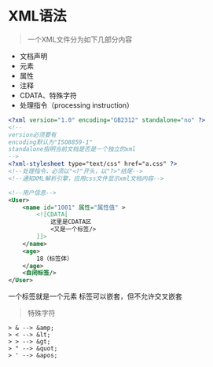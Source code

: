 # XML语法

>一个XML文件分为如下几部分内容
- 文档声明
- 元素
- 属性
- 注释
- CDATA、特殊字符
- 处理指令（processing instruction）


```xml
<?xml version="1.0" encoding="GB2312" standalone="no" ?>
<!--
version必须要有
encoding默认为"ISO8859-1"
standalone指明当前文档是否是一个独立的xml
-->
<?xml-stylesheet type="text/css" href="a.css" ?>
<!--处理指令，必须以"<?"开头，以"?>"结尾-->
<!--通知XML解析引擎，应用css文件显示xml文档内容-->

<!--用户信息-->
<User>
	<name id="1001" 属性="属性值" >
		<![CDATA[
			这里是CDATA区
			<又是一个标签/>
		]]>
	</name>
	<age>
		18（标签体）
	</age>
	<自闭标签/>
</User>
```
一个标签就是一个元素
标签可以嵌套，但不允许交叉嵌套
>特殊字符
```
> & --> &amp;
> < --> &lt;
> > --> &gt;
> " --> &quot;
> ' --> &apos;
```
